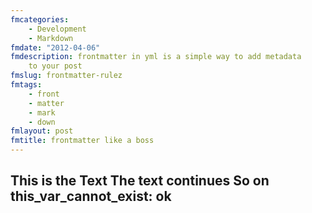 ```yaml
---
fmcategories:
    - Development
    - Markdown
fmdate: "2012-04-06"
fmdescription: frontmatter in yml is a simple way to add metadata 
    to your post  
fmslug: frontmatter-rulez
fmtags:
    - front
    - matter
    - mark
    - down
fmlayout: post
fmtitle: frontmatter like a boss
---
```

This is the Text 
The text continues
So on
this_var_cannot_exist: ok
---